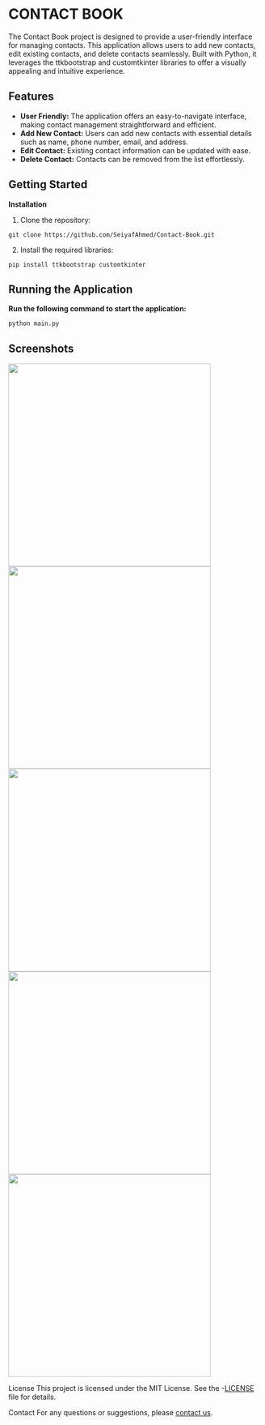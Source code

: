 # CONTACT BOOK
The Contact Book project is designed to provide a user-friendly interface for managing contacts. This application allows users to add new contacts, edit existing contacts, and delete contacts seamlessly. Built with Python, it leverages the ttkbootstrap and customtkinter libraries to offer a visually appealing and intuitive experience.

## Features
- **User Friendly:** The application offers an easy-to-navigate interface, making contact management straightforward and efficient.
- **Add New Contact:** Users can add new contacts with essential details such as name, phone number, email, and address.
- **Edit Contact:** Existing contact information can be updated with ease.
- **Delete Contact:** Contacts can be removed from the list effortlessly.
    
## Getting Started

**Installation**

1. Clone the repository:
```
git clone https://github.com/SeiyafAhmed/Contact-Book.git
```

2. Install the required libraries:
```
pip install ttkbootstrap customtkinter
```

## Running the Application
**Run the following command to start the application:**
```
python main.py
```


## Screenshots

<img src="https://github.com/user-attachments/assets/63a6af18-0a6e-484e-a235-edcfced8aa89" width=400px>
<img src="https://github.com/user-attachments/assets/56a2e93a-e57e-4439-80a0-b52ae61900d2" width=400px>
<img src="https://github.com/user-attachments/assets/b7a19140-7d0e-46e2-b37f-cd93ad29b6f3" width=400px>
<img src="https://github.com/user-attachments/assets/117f4521-58ec-44ee-9260-9590a6b1f9b4" width=400px>
<img src="https://github.com/user-attachments/assets/e9fd0401-287c-459a-819f-b03ea8ffc98c" width=400px>









License
This project is licensed under the MIT License. See the -[LICENSE](https://github.com/SeiyafAhmed/Contact-Book/blob/main/LICENSE) file for details. 

Contact
For any questions or suggestions, please [contact us](mailto:seiyafahmed.ofc@gmail.com).
